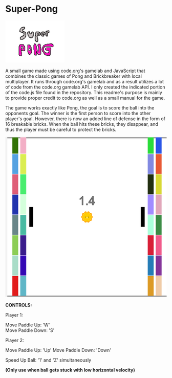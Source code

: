 # Super-Pong
![Super Pong Logo](./logo.PNG)

A small game made using code.org's gamelab and JavaScript that combines the classic games of Pong and Brickbreaker with  local multiplayer.
It runs through code.org's gamelab and as a result utilizes a lot of code from the code.org gamelab API. I only created the indicated portion of the code.js 
file found in the repository.
This readme's purpose is mainly to provide proper credit to code.org as well as a small manual for the game.

The game works exactly like Pong, the goal is to score the ball into the opponents goal. The winner is the first person to score into the other player's goal. However, there is now
an added line of defense in the form of 16 breakable bricks. When the ball hits these bricks, they disappear, and thus the player must be careful to protect the bricks.

![Super Pong Gameplay](./gameplay.PNG)

**CONTROLS:**

Player 1:

  Move Paddle Up: 'W'  
  Move Paddle Down: 'S'
  
Player 2:

  Move Paddle Up: 'Up'
  Move Paddle Down: 'Down'
  
 Speed Up Ball: '1' and 'Z' simultaneously 
 
 __(Only use when ball gets stuck with low horizontal velocity)__
